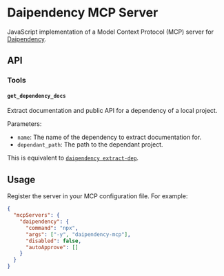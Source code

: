 # Daipendency MCP Server

JavaScript implementation of a Model Context Protocol (MCP) server for [Daipendency](https://github.com/daipendency/daipendency).

## API

### Tools

#### `get_dependency_docs`

Extract documentation and public API for a dependency of a local project.

Parameters:

- `name`: The name of the dependency to extract documentation for.
- `dependant_path`: The path to the dependant project.

This is equivalent to [`daipendency extract-dep`](https://github.com/daipendency/daipendency#daipendency-extract-dep-extract-the-documentation-of-a-dependency-in-a-crate).

## Usage

Register the server in your MCP configuration file. For example:

```json
{
  "mcpServers": {
    "daipendency": {
      "command": "npx",
      "args": ["-y", "daipendency-mcp"],
      "disabled": false,
      "autoApprove": []
    }
  }
}
```
